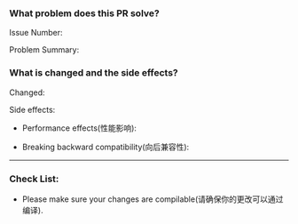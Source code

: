 ### What problem does this PR solve?

Issue Number:

Problem Summary:

### What is changed and the side effects?

Changed:

Side effects:
- Performance effects(性能影响):

- Breaking backward compatibility(向后兼容性): 

---
### Check List:
- Please make sure your changes are compilable(请确保你的更改可以通过编译).